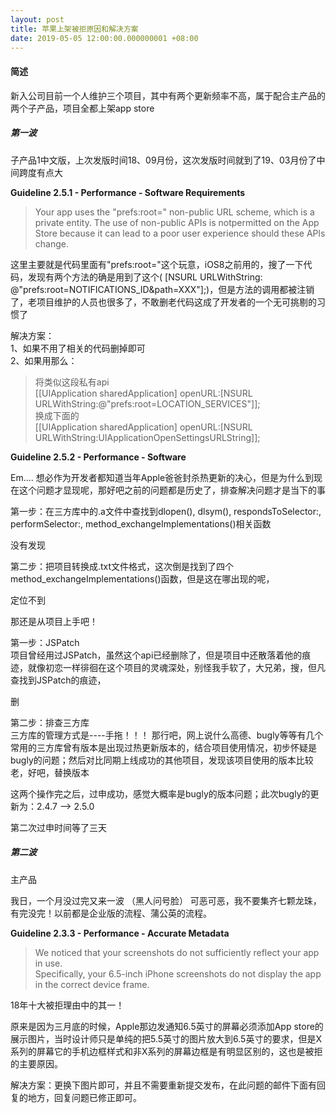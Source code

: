 ```yaml
---
layout: post
title: 苹果上架被拒原因和解决方案
date: 2019-05-05 12:00:00.000000001 +08:00
---	
```




#### 简述
新入公司目前一个人维护三个项目，其中有两个更新频率不高，属于配合主产品的两个子产品，项目全都上架app store

##### 第一波
子产品1中文版，上次发版时间18、09月份，这次发版时间就到了19、03月份了中间跨度有点大

**Guideline 2.5.1 - Performance - Software Requirements**

> Your app uses the "prefs:root=" non-public URL scheme, which is a private entity. The use of non-public APIs is notpermitted on the App Store because it can lead to a poor user experience should these APls change.

这里主要就是代码里面有"prefs:root="这个玩意，iOS8之前用的，搜了一下代码，发现有两个方法的确是用到了这个( [NSURL URLWithString: @"prefs:root=NOTIFICATIONS_ID&path=XXX"];)，但是方法的调用都被注销了，老项目维护的人员也很多了，不敢删老代码这成了开发者的一个无可挑剔的习惯了 

解决方案：      
1、如果不用了相关的代码删掉即可     
2、如果用那么：

> 将类似这段私有api     
[[UIApplication sharedApplication] openURL:[NSURL URLWithString:@"prefs:root=LOCATION_SERVICES"]];  
换成下面的      
[[UIApplication sharedApplication] openURL:[NSURL URLWithString:UIApplicationOpenSettingsURLString]];

**Guideline 2.5.2 - Performance - Software** 

Em.... 想必作为开发者都知道当年Apple爸爸封杀热更新的决心，但是为什么到现在这个问题才显现呢，那好吧之前的问题都是历史了，排查解决问题才是当下的事

第一步：在三方库中的.a文件中查找到dlopen(), dlsym(), respondsToSelector:, performSelector:, method_exchangeImplementations()相关函数

没有发现

第二步：把项目转换成.txt文件格式，这次倒是找到了四个method_exchangeImplementations()函数，但是这在哪出现的呢，

定位不到

那还是从项目上手吧！

第一步：JSPatch     
项目曾经用过JSPatch，虽然这个api已经删除了，但是项目中还散落着他的痕迹，就像初恋一样徘徊在这个项目的灵魂深处，别怪我手软了，大兄弟，搜，但凡查找到JSPatch的痕迹，

删

第二步：排查三方库      
三方库的管理方式是----手拖！！！ 那行吧，网上说什么高德、bugly等等有几个常用的三方库曾有版本是出现过热更新版本的，结合项目使用情况，初步怀疑是bugly的问题；然后对比同期上线成功的其他项目，发现该项目使用的版本比较老，好吧，替换版本

这两个操作完之后，过申成功，感觉大概率是bugly的版本问题；此次bugly的更新为：2.4.7 —> 2.5.0

第二次过申时间等了三天

##### 第二波

主产品

我日，一个月没过完又来一波 （黑人问号脸）
可恶可恶，我不要集齐七颗龙珠，有完没完！以前都是企业版的流程、蒲公英的流程。

**Guideline 2.3.3 - Performance - Accurate Metadata**

> We noticed that your screenshots do not sufficiently reflect your app in use.       
>Specifically, your 6.5-inch iPhone screenshots do not display the app in the correct device frame.

18年十大被拒理由中的其一！

原来是因为三月底的时候，Apple那边发通知6.5英寸的屏幕必须添加App store的展示图片，当时设计师只是单纯的把5.5英寸的图片放大到6.5英寸的要求，但是X系列的屏幕它的手机边框样式和非X系列的屏幕边框是有明显区别的，这也是被拒的主要原因。

解决方案：更换下图片即可，并且不需要重新提交发布，在此问题的邮件下面有回复的地方，回复问题已修正即可。


